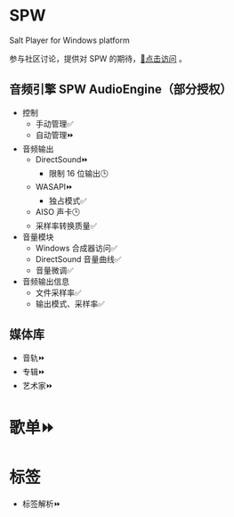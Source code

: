 # SPW
Salt Player for Windows platform

参与社区讨论，提供对 SPW 的期待，[🔗点击访问](https://github.com/Moriafly/SPW/discussions) 。

## 音频引擎 SPW AudioEngine（部分授权）

- 控制
  - 手动管理✅
  - 自动管理⏩
- 音频输出
  - DirectSound⏩
    - 限制 16 位输出🕒
  - WASAPI⏩
    - 独占模式✅
  - AISO 声卡🕒
  - 采样率转换质量✅
- 音量模块
  - Windows 合成器访问✅
  - DirectSound 音量曲线✅
  - 音量微调✅
- 音频输出信息
  - 文件采样率✅
  - 输出模式、采样率✅

## 媒体库

- 音轨⏩
- 专辑⏩
- 艺术家⏩

# 歌单⏩

# 标签

- 标签解析⏩

